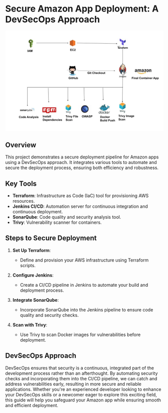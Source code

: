 # Secure Amazon App Deployment: A DevSecOps Approach
![Pipeline Diagram](/public/images/pipeline-diagram.png)


## Overview

This project demonstrates a secure deployment pipeline for Amazon apps using a DevSecOps approach. It integrates various tools to automate and secure the deployment process, ensuring both efficiency and robustness.

## Key Tools

- **Terraform**: Infrastructure as Code (IaC) tool for provisioning AWS resources.
- **Jenkins CI/CD**: Automation server for continuous integration and continuous deployment.
- **SonarQube**: Code quality and security analysis tool.
- **Trivy**: Vulnerability scanner for containers.

## Steps to Secure Deployment

1. **Set Up Terraform**: 
   - Define and provision your AWS infrastructure using Terraform scripts.

2. **Configure Jenkins**:
   - Create a CI/CD pipeline in Jenkins to automate your build and deployment process.

3. **Integrate SonarQube**:
   - Incorporate SonarQube into the Jenkins pipeline to ensure code quality and security checks.

4. **Scan with Trivy**:
   - Use Trivy to scan Docker images for vulnerabilities before deployment.

## DevSecOps Approach

DevSecOps ensures that security is a continuous, integrated part of the development process rather than an afterthought. By automating security checks and incorporating them into the CI/CD pipeline, we can catch and address vulnerabilities early, resulting in more secure and reliable applications. Whether you're an experienced developer looking to enhance your DevSecOps skills or a newcomer eager to explore this exciting field, this guide will help you safeguard your Amazon app while ensuring smooth and efficient deployment.

